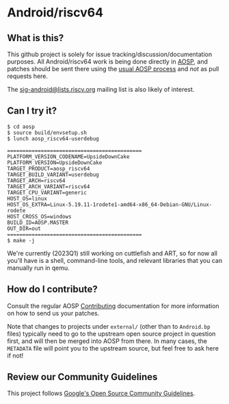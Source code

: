 # Android/riscv64

## What is this?

This github project is solely for issue tracking/discussion/documentation
purposes. All Android/riscv64 work is being done directly in
[AOSP](https://source.android.com/), and patches should be sent
there using the
[usual AOSP process](https://source.android.com/docs/setup/contribute#contribute-to-the-code)
and *not* as pull requests here.

The [sig-android@lists.riscv.org](https://lists.riscv.org/g/sig-android)
mailing list is also likely of interest.

## Can I try it?

```
$ cd aosp
$ source build/envsetup.sh
$ lunch aosp_riscv64-userdebug

============================================
PLATFORM_VERSION_CODENAME=UpsideDownCake
PLATFORM_VERSION=UpsideDownCake
TARGET_PRODUCT=aosp_riscv64
TARGET_BUILD_VARIANT=userdebug
TARGET_ARCH=riscv64
TARGET_ARCH_VARIANT=riscv64
TARGET_CPU_VARIANT=generic
HOST_OS=linux
HOST_OS_EXTRA=Linux-5.19.11-1rodete1-amd64-x86_64-Debian-GNU/Linux-rodete
HOST_CROSS_OS=windows
BUILD_ID=AOSP.MASTER
OUT_DIR=out
============================================
$ make -j
```

We're currently (2023Q1) still working on cuttlefish and ART, so
for now all you'll have is a shell, command-line tools, and relevant
libraries that you can manually run in qemu.

## How do I contribute?

Consult the regular AOSP
[Contributing](https://source.android.com/docs/setup/contribute#contribute-to-the-code)
documentation for more information on how to send us your patches.

Note that changes to projects under `external/` (other than to
`Android.bp` files) typically need to go to the upstream open source
project in question first, and will then be merged into AOSP from
there. In many cases, the `METADATA` file will point you to the
upstream source, but feel free to ask here if not!

## Review our Community Guidelines

This project follows [Google's Open Source Community
Guidelines](https://opensource.google/conduct/).
